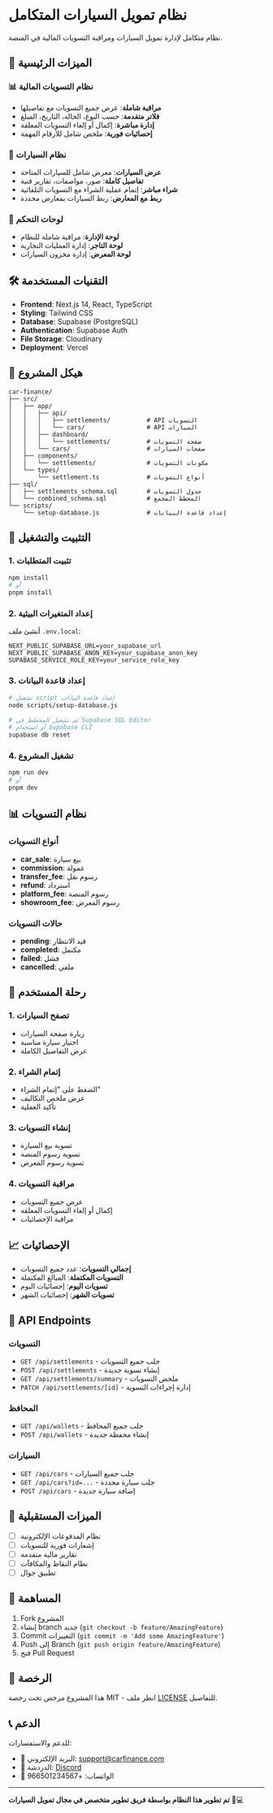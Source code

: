 # نظام تمويل السيارات المتكامل

نظام متكامل لإدارة تمويل السيارات ومراقبة التسويات المالية في المنصة.

## 🚀 الميزات الرئيسية

### 📊 نظام التسويات المالية
- **مراقبة شاملة**: عرض جميع التسويات مع تفاصيلها
- **فلاتر متقدمة**: حسب النوع، الحالة، التاريخ، المبلغ
- **إدارة مباشرة**: إكمال أو إلغاء التسويات المعلقة
- **إحصائيات فورية**: ملخص شامل للأرقام المهمة



### 🚗 نظام السيارات
- **عرض السيارات**: معرض شامل للسيارات المتاحة
- **تفاصيل كاملة**: صور، مواصفات، تقارير فنية
- **شراء مباشر**: إتمام عملية الشراء مع التسويات التلقائية
- **ربط مع المعارض**: ربط السيارات بمعارض محددة

### 🏢 لوحات التحكم
- **لوحة الإدارة**: مراقبة شاملة للنظام
- **لوحة التاجر**: إدارة العمليات التجارية
- **لوحة المعرض**: إدارة مخزون السيارات

## 🛠️ التقنيات المستخدمة

- **Frontend**: Next.js 14, React, TypeScript
- **Styling**: Tailwind CSS
- **Database**: Supabase (PostgreSQL)
- **Authentication**: Supabase Auth
- **File Storage**: Cloudinary
- **Deployment**: Vercel

## 📁 هيكل المشروع

```
car-finance/
├── src/
│   ├── app/
│   │   ├── api/
│   │   │   ├── settlements/          # API التسويات
│   │   │   └── cars/                 # API السيارات
│   │   ├── dashboard/
│   │   │   └── settlements/          # صفحة التسويات
│   │   └── cars/                     # صفحات السيارات
│   ├── components/
│   │   └── settlements/              # مكونات التسويات
│   └── types/
│       └── settlement.ts             # أنواع التسويات
├── sql/
│   ├── settlements_schema.sql        # جدول التسويات
│   └── combined_schema.sql           # المخطط المجمع
└── scripts/
    └── setup-database.js             # إعداد قاعدة البيانات
```

## 🚀 التثبيت والتشغيل

### 1. تثبيت المتطلبات
```bash
npm install
# أو
pnpm install
```

### 2. إعداد المتغيرات البيئية
أنشئ ملف `.env.local`:
```env
NEXT_PUBLIC_SUPABASE_URL=your_supabase_url
NEXT_PUBLIC_SUPABASE_ANON_KEY=your_supabase_anon_key
SUPABASE_SERVICE_ROLE_KEY=your_service_role_key
```

### 3. إعداد قاعدة البيانات
```bash
# تشغيل script إعداد قاعدة البيانات
node scripts/setup-database.js

# ثم تشغيل المخطط في Supabase SQL Editor
# أو استخدام Supabase CLI
supabase db reset
```

### 4. تشغيل المشروع
```bash
npm run dev
# أو
pnpm dev
```

## 📊 نظام التسويات

### أنواع التسويات
- **car_sale**: بيع سيارة
- **commission**: عمولة
- **transfer_fee**: رسوم نقل
- **refund**: استرداد
- **platform_fee**: رسوم المنصة
- **showroom_fee**: رسوم المعرض

### حالات التسويات
- **pending**: قيد الانتظار
- **completed**: مكتمل
- **failed**: فشل
- **cancelled**: ملغي



## 🔄 رحلة المستخدم

### 1. تصفح السيارات
- زيارة صفحة السيارات
- اختيار سيارة مناسبة
- عرض التفاصيل الكاملة

### 2. إتمام الشراء
- الضغط على "إتمام الشراء"
- عرض ملخص التكاليف
- تأكيد العملية

### 3. إنشاء التسويات
- تسوية بيع السيارة
- تسوية رسوم المنصة
- تسوية رسوم المعرض

### 4. مراقبة التسويات
- عرض جميع التسويات
- إكمال أو إلغاء التسويات المعلقة
- مراقبة الإحصائيات

## 📈 الإحصائيات

- **إجمالي التسويات**: عدد جميع التسويات
- **التسويات المكتملة**: المبالغ المكتملة
- **تسويات اليوم**: إحصائيات اليوم
- **تسويات الشهر**: إحصائيات الشهر

## 🔧 API Endpoints

### التسويات
- `GET /api/settlements` - جلب جميع التسويات
- `POST /api/settlements` - إنشاء تسوية جديدة
- `GET /api/settlements/summary` - ملخص التسويات
- `PATCH /api/settlements/[id]` - إدارة إجراءات التسوية

### المحافظ
- `GET /api/wallets` - جلب جميع المحافظ
- `POST /api/wallets` - إنشاء محفظة جديدة

### السيارات
- `GET /api/cars` - جلب جميع السيارات
- `GET /api/cars?id=...` - جلب سيارة محددة
- `POST /api/cars` - إضافة سيارة جديدة

## 🎯 الميزات المستقبلية

- [ ] نظام المدفوعات الإلكترونية
- [ ] إشعارات فورية للتسويات
- [ ] تقارير مالية متقدمة
- [ ] نظام النقاط والمكافآت
- [ ] تطبيق جوال

## 🤝 المساهمة

1. Fork المشروع
2. إنشاء branch جديد (`git checkout -b feature/AmazingFeature`)
3. Commit التغييرات (`git commit -m 'Add some AmazingFeature'`)
4. Push إلى Branch (`git push origin feature/AmazingFeature`)
5. فتح Pull Request

## 📄 الرخصة

هذا المشروع مرخص تحت رخصة MIT - انظر ملف [LICENSE](LICENSE) للتفاصيل.

## 📞 الدعم

للدعم والاستفسارات:
- 📧 البريد الإلكتروني: support@carfinance.com
- 💬 الدردشة: [Discord](https://discord.gg/carfinance)
- 📱 الواتساب: +966501234567

---

**تم تطوير هذا النظام بواسطة فريق تطوير متخصص في مجال تمويل السيارات** 🚗💻
